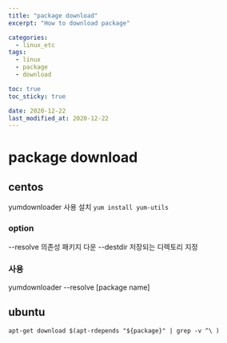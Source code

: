 ```yaml
---
title: "package download"
excerpt: "How to download package"

categories:
  - linux_etc
tags:
  - linux
  - package
  - download

toc: true
toc_sticky: true

date: 2020-12-22
last_modified_at: 2020-12-22
---
```

# package download

## centos
yumdownloader 사용
설치
`yum install yum-utils`
 
### option
--resolve 의존성 패키지 다운
--destdir 저장되는 디렉토리 지정

### 사용
yumdownloader --resolve [package name]

## ubuntu
```
apt-get download $(apt-rdepends "${package}" | grep -v ^\ )
```
